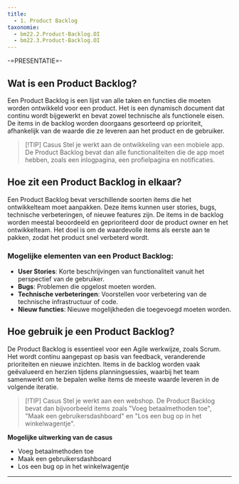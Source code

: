 ```yaml
---
title:
  - 1. Product Backlog
taxonomie:
  - bm22.2.Product-Backlog.OI
  - bm22.3.Product-Backlog.OI
---
```

-=PRESENTATIE=-
## Wat is een Product Backlog?
Een Product Backlog is een lijst van alle taken en functies die moeten worden ontwikkeld voor een product. Het is een dynamisch document dat continu wordt bijgewerkt en bevat zowel technische als functionele eisen. De items in de backlog worden doorgaans gesorteerd op prioriteit, afhankelijk van de waarde die ze leveren aan het product en de gebruiker.

> [!TIP] Casus
> Stel je werkt aan de ontwikkeling van een mobiele app. De Product Backlog bevat dan alle functionaliteiten die de app moet hebben, zoals een inlogpagina, een profielpagina en notificaties.

## Hoe zit een Product Backlog in elkaar?
Een Product Backlog bevat verschillende soorten items die het ontwikkelteam moet aanpakken. Deze items kunnen user stories, bugs, technische verbeteringen, of nieuwe features zijn. De items in de backlog worden meestal beoordeeld en geprioriteerd door de product owner en het ontwikkelteam. Het doel is om de waardevolle items als eerste aan te pakken, zodat het product snel verbeterd wordt.

### Mogelijke elementen van een Product Backlog:
- **User Stories**: Korte beschrijvingen van functionaliteit vanuit het perspectief van de gebruiker.
- **Bugs**: Problemen die opgelost moeten worden.
- **Technische verbeteringen**: Voorstellen voor verbetering van de technische infrastructuur of code.
- **Nieuw functies**: Nieuwe mogelijkheden die toegevoegd moeten worden.

## Hoe gebruik je een Product Backlog?
De Product Backlog is essentieel voor een Agile werkwijze, zoals Scrum. Het wordt continu aangepast op basis van feedback, veranderende prioriteiten en nieuwe inzichten. Items in de backlog worden vaak geëvalueerd en herzien tijdens planningsessies, waarbij het team samenwerkt om te bepalen welke items de meeste waarde leveren in de volgende iteratie.

> [!TIP] Casus
>Stel je werkt aan een webshop. De Product Backlog bevat dan bijvoorbeeld items zoals "Voeg betaalmethoden toe", "Maak een gebruikersdashboard" en "Los een bug op in het winkelwagentje".

**Mogelijke uitwerking van de casus**
- Voeg betaalmethoden toe
- Maak een gebruikersdashboard
- Los een bug op in het winkelwagentje

---